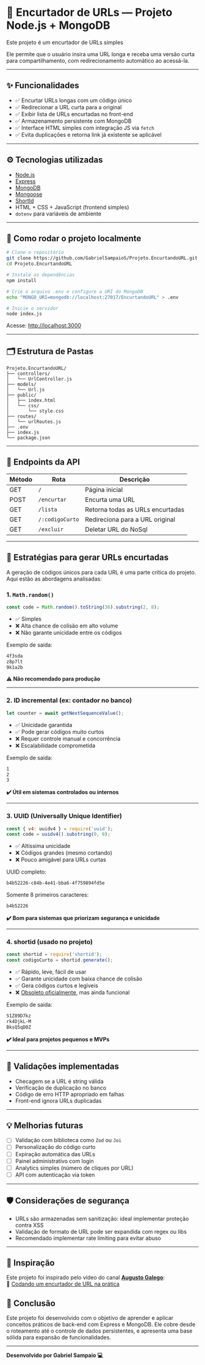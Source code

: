 
# 🔗 Encurtador de URLs — Projeto Node.js + MongoDB

Este projeto é um encurtador de URLs simples

Ele permite que o usuário insira uma URL longa e receba uma versão curta para compartilhamento, com redirecionamento automático ao acessá-la.

---

## ✨ Funcionalidades

- ✅ Encurtar URLs longas com um código único
- ✅ Redirecionar a URL curta para a original
- ✅ Exibir lista de URLs encurtadas no front-end
- ✅ Armazenamento persistente com MongoDB
- ✅ Interface HTML simples com integração JS via `fetch`
- ✅ Evita duplicações e retorna link já existente se aplicável

---

## ⚙️ Tecnologias utilizadas

- [Node.js](https://nodejs.org/)
- [Express](https://expressjs.com/)
- [MongoDB](https://www.mongodb.com/)
- [Mongoose](https://mongoosejs.com/)
- [ShortId](https://www.npmjs.com/package/shortid)
- HTML + CSS + JavaScript (frontend simples)
- `dotenv` para variáveis de ambiente

---

## 🚀 Como rodar o projeto localmente

```bash
# Clone o repositório
git clone https://github.com/GabrielSampaioS/Projeto.EncurtandoURL.git
cd Projeto.EncurtandoURL

# Instale as dependências
npm install

# Crie o arquivo .env e configure a URI do MongoDB
echo "MONGO_URI=mongodb://localhost:27017/EncurtandoURL" > .env

# Inicie o servidor
node index.js
```

Acesse: [http://localhost:3000](http://localhost:3000)

---

## 🗂️ Estrutura de Pastas

```
Projeto.EncurtandoURL/
├── controllers/
│   └── UrlController.js
├── models/
│   └── Url.js
├── public/
│   ├── index.html
│   └── css/
│       └── style.css
├── routes/
│   └── urlRoutes.js
├── .env
├── index.js
└── package.json
```

---

## 📌 Endpoints da API

| Método | Rota             | Descrição                              |
|--------|------------------|----------------------------------------|
| GET    | `/`              | Página inicial                         |
| POST   | `/encurtar`      | Encurta uma URL                        |
| GET    | `/lista`         | Retorna todas as URLs encurtadas       |
| GET    | `/:codigoCurto`  | Redireciona para a URL original        |
| GET    | `/excluir`       | Deletar URL do NoSql                   |

---

## 🧠 Estratégias para gerar URLs encurtadas

A geração de códigos únicos para cada URL é uma parte crítica do projeto. Aqui estão as abordagens analisadas:

### 1. `Math.random()`

```js
const code = Math.random().toString(36).substring(2, 8);
```

- ✅ Simples
- ❌ Alta chance de colisão em alto volume
- ❌ Não garante unicidade entre os códigos

Exemplo de saida: 

```cmd
4f3sda
z8p7lt
9k1a2b
```

**⚠️ Não recomendado para produção**

---

### 2. **ID incremental (ex: contador no banco)**

```js
let counter = await getNextSequenceValue();
```

- ✅ Unicidade garantida
- ✅ Pode gerar códigos muito curtos
- ❌ Requer controle manual e concorrência
- ❌ Escalabilidade comprometida

Exemplo de saida: 
```cmd
1
2
3
```

**✔️ Útil em sistemas controlados ou internos**

---

### 3. **UUID (Universally Unique Identifier)**

```js
const { v4: uuidv4 } = require('uuid');
const code = uuidv4().substring(0, 8);
```

- ✅ Altíssima unicidade
- ❌ Códigos grandes (mesmo cortando)
- ❌ Pouco amigável para URLs curtas

UUID completo: 
```cmd
b4b52226-c84b-4e41-bba6-4f759894fd5e
```

Somente 8 primeiros caracteres:
```cmd
b4b52226
```

**✔️ Bom para sistemas que priorizam segurança e unicidade**

---

### 4. **shortid (usado no projeto)**

```js
const shortid = require('shortid');
const codigoCurto = shortid.generate();
```

- ✅ Rápido, leve, fácil de usar
- ✅ Garante unicidade com baixa chance de colisão
- ✅ Gera códigos curtos e legíveis
- ❌ [Obsoleto oficialmente](https://github.com/dylang/shortid/issues/133), mas ainda funcional

Exemplo de saida: 
```cmd
S1Z89D7kz
rk4DjkL-M
BksQ5qD0Z
```


**✔️ Ideal para projetos pequenos e MVPs**

---

## 🧪 Validações implementadas

- Checagem se a URL é string válida
- Verificação de duplicação no banco
- Código de erro HTTP apropriado em falhas
- Front-end ignora URLs duplicadas

---

## 💡 Melhorias futuras

- [ ] Validação com biblioteca como `Zod` ou `Joi`
- [ ] Personalização do código curto
- [ ] Expiração automática das URLs
- [ ] Painel administrativo com login
- [ ] Analytics simples (número de cliques por URL)
- [ ] API com autenticação via token

---

## 🛡️ Considerações de segurança

- URLs são armazenadas sem sanitização: ideal implementar proteção contra XSS
- Validação de formato de URL pode ser expandida com regex ou libs
- Recomendado implementar rate limiting para evitar abuso

---

## 🎥 Inspiração 
Este projeto foi inspirado pelo vídeo do canal **[Augusto Galego](https://www.youtube.com/@GutoGalego)**:  
🔗 [Codando um encurtador de URL na prática](https://youtu.be/gHfpFFA3zIQ)

## 🙌 Conclusão

Este projeto foi desenvolvido com o objetivo de aprender e aplicar conceitos práticos de back-end com Express e MongoDB. Ele cobre desde o roteamento até o controle de dados persistentes, e apresenta uma base sólida para expansão de funcionalidades.

---

**Desenvolvido por Gabriel Sampaio 💻**
